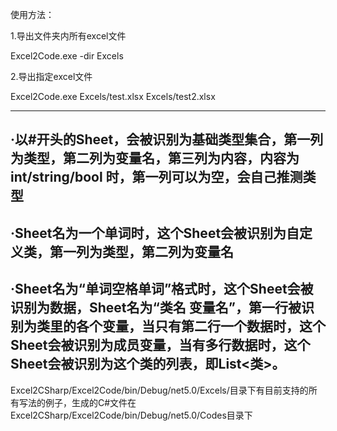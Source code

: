 使用方法：

1.导出文件夹内所有excel文件

  Excel2Code.exe -dir Excels
  
2.导出指定excel文件

  Excel2Code.exe Excels/test.xlsx Excels/test2.xlsx
  
------------------
·以#开头的Sheet，会被识别为基础类型集合，第一列为类型，第二列为变量名，第三列为内容，内容为 int/string/bool 时，第一列可以为空，会自己推测类型
------------------
·Sheet名为一个单词时，这个Sheet会被识别为自定义类，第一列为类型，第二列为变量名
------------------
·Sheet名为“单词空格单词”格式时，这个Sheet会被识别为数据，Sheet名为“类名 变量名”，第一行被识别为类里的各个变量，当只有第二行一个数据时，这个Sheet会被识别为成员变量，当有多行数据时，这个Sheet会被识别为这个类的列表，即List<类>。
------------------
Excel2CSharp/Excel2Code/bin/Debug/net5.0/Excels/目录下有目前支持的所有写法的例子，生成的C#文件在Excel2CSharp/Excel2Code/bin/Debug/net5.0/Codes目录下
